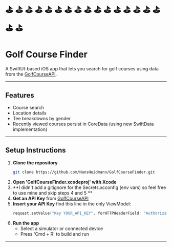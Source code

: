 # ⛳️ ⛳️ ⛳️ ⛳️ ⛳️ ⛳️ ⛳️ ⛳️ ⛳️ ⛳️ ⛳️ ⛳️ ⛳️ ⛳️ ⛳️ ⛳️ ⛳️ ⛳️
# Golf Course Finder

A SwiftUI-based iOS app that lets you search for golf courses using data from the [GolfCourseAPI](https://golfcourseapi.com/).

---

## Features

- Course search
- Location details  
- Tee breakdowns by gender
- Recently viewed courses persist in CoreData (using new SwiftData implementation)

---

## Setup Instructions

1. **Clone the repository**
   ```bash
   git clone https://github.com/HansHeidmann/GolfCourseFinder.git
2. **Open 'GolfCourseFinder.xcodeproj' with Xcode**
3. **I didn't add a gitignore for the Secrets.xcconfig (env vars) so feel free to use mine and skip steps 4 and 5 **
4.  **Get an API Key** from [GolfCourseAPI](https://golfcourseapi.com/)
5. **Insert your API Key**
   find this line in the only ViewModel:
   ```swift
   request.setValue("Key YOUR_API_KEY", forHTTPHeaderField: "Authorization")
6. **Run the app**
   - Select a simulator or connected device
   - Press 'Cmd + R' to build and run

---
